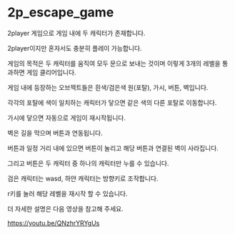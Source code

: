 # 2p_escape_game

2player 게임으로 게임 내에 두 캐릭터가 존재합니다.

2player이지만 혼자서도 충분히 플레이 가능합니다.

게임의 목적은 두 캐릭터를 움직여 모두 문으로 보내는 것이며
이렇게 3개의 레벨을 통과하면 게임 클리어입니다.

게임 내에 등장하는 오브젝트들은 흰색/검은색 원(포탈), 가시, 버튼, 벽입니다.

각각의 포탈에 색이 일치하는 캐릭터가 닿으면 같은 색의 다른 포탈로 이동합니다.

가시에 닿으면 자동으로 게임이 재시작됩니다.

벽은 길을 막으며 버튼과 연동됩니다.

버튼과 일정 거리 내에 있으면 버튼이 눌리고 해당 버튼과 연결된 벽이 사라집니다.

그리고 버튼은 두 캐릭터 중 하나의 캐릭터만 누를 수 있습니다.

검은 캐릭터는 wasd, 하얀 캐릭터는 방향키로 조작합니다.

r키를 눌러 해당 레벨을 재시작 할 수 있습니다.


더 자세한 설명은 다음 영상을 참고해 주세요.

https://youtu.be/QNzhrYRYgUs
